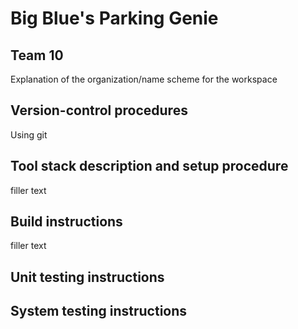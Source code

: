 # Big Blue's Parking Genie

## Team 10

Explanation of the organization/name scheme for the workspace

## Version-control procedures 

Using git

## Tool stack description and setup procedure 

filler text

## Build instructions

filler text

## Unit testing instructions

## System testing instructions